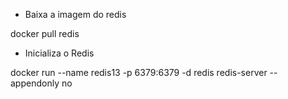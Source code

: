 - Baixa a imagem do redis

docker pull redis

- Inicializa o Redis

docker run --name redis13 -p 6379:6379 -d redis redis-server --appendonly no